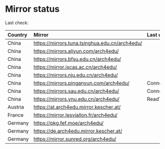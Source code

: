 <script src="./time.js"></script>
# Mirror status
Last check: <script type="text/javascript">localize(1678472613.377869);</script>

|Country|Mirror|Last update|
|:------|:-----|:----------|
|China|https://mirrors.tuna.tsinghua.edu.cn/arch4edu/|<script type="text/javascript">localize(1678430487);</script>|
|China|https://mirrors.aliyun.com/arch4edu/|<script type="text/javascript">localize(1678343782);</script>|
|China|https://mirrors.bfsu.edu.cn/arch4edu/|<script type="text/javascript">localize(1678430487);</script>|
|China|https://mirror.iscas.ac.cn/arch4edu/|<script type="text/javascript">localize(1678430487);</script>|
|China|https://mirrors.nju.edu.cn/arch4edu/|<script type="text/javascript">localize(1678430487);</script>|
|China|https://mirrors.pinganyun.com/arch4edu/|ConnectionError|
|China|https://mirrors.sau.edu.cn/arch4edu/|ConnectionError|
|China|https://mirrors.ynu.edu.cn/arch4edu/|ReadTimeout|
|Austria|https://at.arch4edu.mirror.kescher.at/|<script type="text/javascript">localize(1678430487);</script>|
|France|https://mirror.lesviallon.fr/arch4edu/|<script type="text/javascript">localize(1678430487);</script>|
|Germany|https://pkg.fef.moe/arch4edu/|<script type="text/javascript">localize(1678430487);</script>|
|Germany|https://de.arch4edu.mirror.kescher.at/|<script type="text/javascript">localize(1678430487);</script>|
|Germany|https://mirror.sunred.org/arch4edu/|<script type="text/javascript">localize(1678430487);</script>|

<script src="./tablefilter/tablefilter.js"></script>
<script src="./table.js"></script>